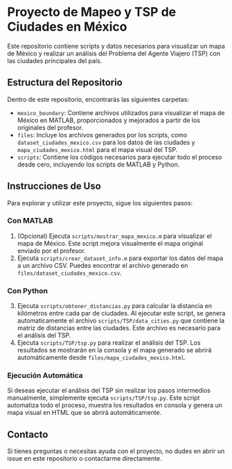 # Proyecto de Mapeo y TSP de Ciudades en México

Este repositorio contiene scripts y datos necesarios para visualizar un mapa de México y realizar un análisis del Problema del Agente Viajero (TSP) con las ciudades principales del país.

## Estructura del Repositorio

Dentro de este repositorio, encontrarás las siguientes carpetas:

- `mexico_boundary`: Contiene archivos utilizados para visualizar el mapa de México en MATLAB, proporcionados y mejorados a partir de los originales del profesor.
- `files`: Incluye los archivos generados por los scripts, como `dataset_ciudades_mexico.csv` para los datos de las ciudades y `mapa_ciudades_mexico.html` para el mapa visual del TSP.
- `scripts`: Contiene los códigos necesarios para ejecutar todo el proceso desde cero, incluyendo los scripts de MATLAB y Python.

## Instrucciones de Uso

Para explorar y utilizar este proyecto, sigue los siguientes pasos:

### Con MATLAB

1. (Opcional) Ejecuta `scripts/mostrar_mapa_mexico.m` para visualizar el mapa de México. Este script mejora visualmente el mapa original enviado por el profesor.
2. Ejecuta `scripts/crear_dataset_info.m` para exportar los datos del mapa a un archivo CSV. Puedes encontrar el archivo generado en `files/dataset_ciudades_mexico.csv`.

### Con Python

3. Ejecuta `scripts/obtener_distancias.py` para calcular la distancia en kilómetros entre cada par de ciudades. Al ejecutar este script, se genera automaticamente el archivo `scripts/TSP/data_cities.py` que contiene la matriz de distancias entre las ciudades. Este archivo es necesario para el análisis del TSP.
4. Ejecuta `scripts/TSP/tsp.py` para realizar el análisis del TSP. Los resultados se mostrarán en la consola y el mapa generado se abrirá automáticamente desde `files/mapa_ciudades_mexico.html`.

### Ejecución Automática

Si deseas ejecutar el análisis del TSP sin realizar los pasos intermedios manualmente, simplemente ejecuta `scripts/TSP/tsp.py`. Este script automatiza todo el proceso, muestra los resultados en consola y genera un mapa visual en HTML que se abrirá automáticamente.

## Contacto

Si tienes preguntas o necesitas ayuda con el proyecto, no dudes en abrir un issue en este repositorio o contactarme directamente.
